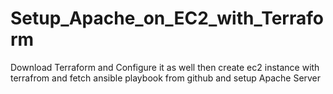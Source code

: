 # Setup_Apache_on_EC2_with_Terraform
Download Terraform and Configure it as well then create ec2 instance with terrafrom and fetch ansible playbook from github and setup Apache Server
